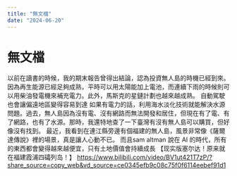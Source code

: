 ```yaml
---
title: "無文檔"
date: "2024-06-20"
---
```

# 無文檔

以前在讀書的時候，我的期末報告曾得出結論，認為投資無人島的時機已經到來。因為再生能源已經足夠成熟，平時可以用太陽能加上電池，而連續下雨的時候則可以用柴油發電機來補充電力。此外，馬斯克的星鏈計劃也越來越成熟。
自動駕駛也會讓偏遠地區變得容易到達
如果有電力的話，利用海水淡化技術就能解決水源問題。過去，無人島因為沒有電、沒有網路而無法開發和居住，但現在有了電、有了網路，也有了水源。那時，我還特地查了一下臺灣有沒有無人島可以購買，但好像沒有找到。
最近，我看到在連江縣旁邊有個福建的無人島，風景非常像《薩爾達傳說》裡的場景，真是讓人心動不已。
而且sam altman 說在 AI 的時代，所有的東西都會變得越來越便宜，只有土地價值會持續成長
【现实版塞尔达！原来就在福建霞浦四礵列岛！】 https://www.bilibili.com/video/BV1ut421T7zP/?share_source=copy_web&vd_source=ce0345efb9c08c75f0f6114eebef91d1

